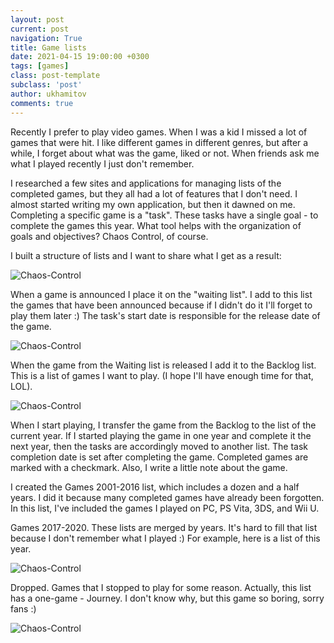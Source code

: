 ```yaml
---
layout: post
current: post
navigation: True
title: Game lists
date: 2021-04-15 19:00:00 +0300
tags: [games]
class: post-template
subclass: 'post'
author: ukhamitov
comments: true
---
```


Recently I prefer to play video games. When I was a kid I missed a lot of games that were hit. I like different games in different genres, but after а while, I forget about what was the game, liked or not. When friends ask me what I played recently I just don't remember.

I researched a few sites and applications for managing lists of the completed games, but they all had a lot of features that I don't need. I almost started writing my own application, but then it dawned on me. Completing a specific game is a "task". These tasks have a single goal - to complete the games this year. What tool helps with the organization of goals and objectives? Chaos Control, of course.

I built a structure of lists and I want to share what I get as a result:

![Chaos-Control](https://ukhamitov.com/public/images/games_lists/all_lists.png)

When a game is announced I place it on the "waiting list". I add to this list the games that have been announced because if I didn't do it I'll forget to play them later :) The task's start date is responsible for the release date of the game.

![Chaos-Control](https://ukhamitov.com/public/images/games_lists/waiting_list.png)

When the game from the Waiting list is released I add it to the Backlog list. This is a list of games I want to play. (I hope I'll have enough time for that, LOL).

![Chaos-Control](https://ukhamitov.com/public/images/games_lists/backlog.png)

When I start playing, I transfer the game from the Backlog to the list of the current year. If I started playing the game in one year and complete it the next year, then the tasks are accordingly moved to another list. The task completion date is set after completing the game. Completed games are marked with a checkmark. Also, I write a little note about the game.

I created the Games 2001-2016 list, which includes a dozen and a half years. I did it because many completed games have already been forgotten. In this list, I've included the games I played on PC, PS Vita, 3DS, and Wii U.

Games 2017-2020. These lists are merged by years. It's hard to fill that list because I don't remember what I played :) For example, here is a list of this year.

![Chaos-Control](https://ukhamitov.com/public/images/games_lists/games_2021.png)

Dropped. Games that I stopped to play for some reason. Actually, this list has a one-game - Journey. I don't know why, but this game so boring, sorry fans :)

![Chaos-Control](https://ukhamitov.com/public/images/games_lists/games_dropped.png)